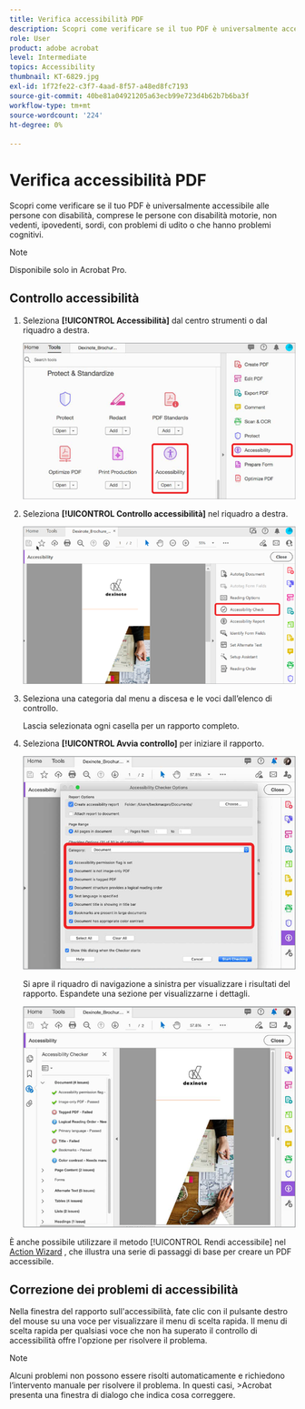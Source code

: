 ```yaml
---
title: Verifica accessibilità PDF
description: Scopri come verificare se il tuo PDF è universalmente accessibile alle persone diversamente abili
role: User
product: adobe acrobat
level: Intermediate
topics: Accessibility
thumbnail: KT-6829.jpg
exl-id: 1f72fe22-c3f7-4aad-8f57-a48ed8fc7193
source-git-commit: 40be81a04921205a63ecb99e723d4b62b7b6ba3f
workflow-type: tm+mt
source-wordcount: '224'
ht-degree: 0%

---
```


# Verifica accessibilità PDF

Scopri come verificare se il tuo PDF è universalmente accessibile alle persone con disabilità, comprese le persone con disabilità motorie, non vedenti, ipovedenti, sordi, con problemi di udito o che hanno problemi cognitivi.

>[!NOTE]
>
>Disponibile solo in Acrobat Pro.

## Controllo accessibilità

1. Seleziona **[!UICONTROL Accessibilità]** dal centro strumenti o dal riquadro a destra.

   ![Accessibilità - Fase 1](../assets/Accessibility_1.png)

1. Seleziona **[!UICONTROL Controllo accessibilità]** nel riquadro a destra.

   ![Accessibilità - Fase 2](../assets/Accessibility_2.png)

1. Seleziona una categoria dal menu a discesa e le voci dall’elenco di controllo.

   Lascia selezionata ogni casella per un rapporto completo.

1. Seleziona **[!UICONTROL Avvia controllo]** per iniziare il rapporto.

   ![Accessibilità - Fase 3](../assets/Accessibility_3.png)

   Si apre il riquadro di navigazione a sinistra per visualizzare i risultati del rapporto. Espandete una sezione per visualizzarne i dettagli.

   ![Accessibilità - Fase 4](../assets/Accessibility_4.png)

È anche possibile utilizzare il metodo [!UICONTROL Rendi accessibile] nel [Action Wizard](https://experienceleague.adobe.com/docs/document-cloud-learn/acrobat-learning/advanced-tasks/action.html) , che illustra una serie di passaggi di base per creare un PDF accessibile.

## Correzione dei problemi di accessibilità

Nella finestra del rapporto sull&#39;accessibilità, fate clic con il pulsante destro del mouse su una voce per visualizzare il menu di scelta rapida. Il menu di scelta rapida per qualsiasi voce che non ha superato il controllo di accessibilità offre l&#39;opzione per risolvere il problema.

>[!NOTE]
>
>Alcuni problemi non possono essere risolti automaticamente e richiedono l’intervento manuale per risolvere il problema. In questi casi, >Acrobat presenta una finestra di dialogo che indica cosa correggere.
